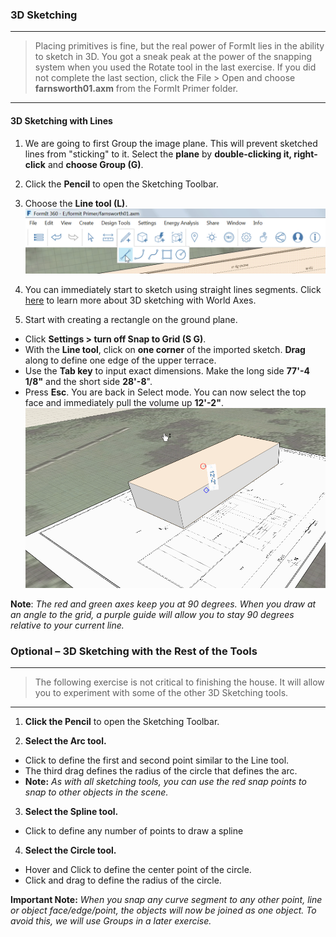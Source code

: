 ### 3D Sketching

---

> Placing primitives is fine, but the real power of FormIt lies in the ability to sketch in 3D. You got a sneak peak at the power of the snapping system when you used the Rotate tool in the last exercise. If you did not complete the last section, click the File &gt; Open and choose **farnsworth01.axm** from the FormIt Primer folder.

---

#### 3D Sketching with Lines

1. We are going to first Group the image plane. This will prevent sketched lines from "sticking" to it. Select the **plane** by **double-clicking it, right-click** and **choose Group \(G\)**.

2. Click the **Pencil** to open the Sketching Toolbar.

3. Choose the **Line tool \(L\)**. ![](./images/b73dbf13-d655-42fa-ae12-164e8bda28ad.png)

4. You can immediately start to sketch using straight lines segments. Click [here](../tool-library/world-axes.md) to learn more about 3D sketching with World Axes.

5. Start with creating a rectangle on the ground plane.

  * Click **Settings &gt; turn off Snap to Grid \(S G\)**.
  * With the **Line tool**, click on **one corner** of the imported sketch. **Drag** along to define one edge of the upper terrace.
  * Use the **Tab key** to input exact dimensions. Make the long side **77'-4 1\/8"** and the short side **28'-8**".
  * Press **Esc**. You are back in Select mode. You can now select the top face and immediately pull the volume up **12'-2"**. ![](./images/bba6b093-7e05-4a92-b792-1601dbf26ecc.png)


**Note**: _The red and green axes keep you at 90 degrees. When you draw at an angle to the grid, a purple guide will allow you to stay 90 degrees relative to your current line._

### Optional – 3D Sketching with the Rest of the Tools

---

> The following exercise is not critical to finishing the house. It will allow you to experiment with some of the other 3D Sketching tools.

---

1. **Click the Pencil** to open the Sketching Toolbar.

2. **Select the Arc tool.**

  * Click to define the first and second point similar to the Line tool.
  * The third drag defines the radius of the circle that defines the arc.
  * **Note:** _As with all sketching tools, you can use the red snap points to snap to other objects in the scene._

3. **Select the Spline tool.**

  * Click to define any number of points to draw a spline

4. **Select the Circle tool.**

  * Hover and Click to define the center point of the circle.
  * Click and drag to define the radius of the circle.


**Important Note:** _When you snap any curve segment to any other point, line or object face\/edge\/point, the objects will now be joined as one object. To avoid this, we will use Groups in a later exercise._

